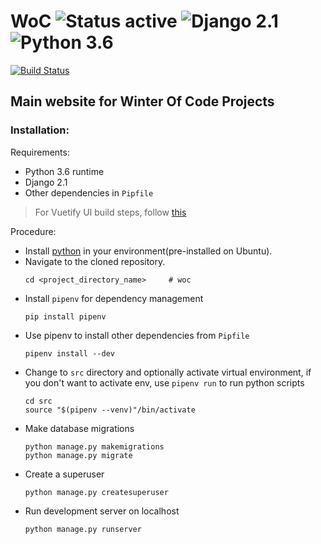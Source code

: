 # WoC ![Status active](https://img.shields.io/badge/Status-active%20development-2eb3c1.svg) ![Django 2.1](https://img.shields.io/badge/Django-2.1-green.svg) ![Python 3.6](https://img.shields.io/badge/Python-3.6-blue.svg)
[![Build Status](https://travis-ci.org/devlup-labs/woc.svg?branch=master)](https://travis-ci.org/devlup-labs/woc)
## Main website for Winter Of Code Projects

### Installation:
Requirements:
- Python 3.6 runtime
- Django 2.1
- Other dependencies in `Pipfile`

> For Vuetify UI build steps, follow [this](ui/README.md)

Procedure:
- Install [python](https://www.python.org/downloads/) in your environment(pre-installed on Ubuntu).
- Navigate to the cloned repository.
    ```
    cd <project_directory_name>     # woc
    ```
- Install `pipenv` for dependency management
    ```
    pip install pipenv
    ```
- Use pipenv to install other dependencies from `Pipfile`
    ```
    pipenv install --dev
    ```
- Change to `src` directory and optionally activate virtual environment, if you don't want to activate env, use `pipenv run` to run python scripts
    ```
    cd src
    source "$(pipenv --venv)"/bin/activate
    ```
- Make database migrations
    ```
    python manage.py makemigrations
    python manage.py migrate
    ```
- Create a superuser
    ```
    python manage.py createsuperuser
    ```
- Run development server on localhost
    ```
    python manage.py runserver
    ```
